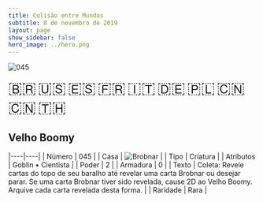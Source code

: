 ```yaml
---
title: Colisão entre Mundos
subtitle: 8 de novembro de 2019
layout: page
show_sidebar: false
hero_image: ../hero.png
---
```


![045](https://mastervault-storage-prod.s3.amazonaws.com/media/card_front/pt/452_045_464XQG7G2CX_pt.png)

<span title="Português" style="font-size: 32px;cursor: pointer;" onclick="javascript:document.querySelector('img[alt=\'045\']').src=document.querySelector('img[alt=\'045\']').src.replace(/card_front\/[^/]+/, 'card_front/pt').replace(/_[^/.0-9]+\.png/, '_pt.png')">🇧🇷</span>
<span title="English" style="font-size: 32px;cursor: pointer;" onclick="javascript:document.querySelector('img[alt=\'045\']').src=document.querySelector('img[alt=\'045\']').src.replace(/card_front\/[^/]+/, 'card_front/en').replace(/_[^/.0-9]+\.png/, '_en.png')">🇺🇸</span>
<span title="Español" style="font-size: 32px;cursor: pointer;" onclick="javascript:document.querySelector('img[alt=\'045\']').src=document.querySelector('img[alt=\'045\']').src.replace(/card_front\/[^/]+/, 'card_front/es').replace(/_[^/.0-9]+\.png/, '_es.png')">🇪🇸</span>
<span title="Français" style="font-size: 32px;cursor: pointer;" onclick="javascript:document.querySelector('img[alt=\'045\']').src=document.querySelector('img[alt=\'045\']').src.replace(/card_front\/[^/]+/, 'card_front/fr').replace(/_[^/.0-9]+\.png/, '_fr.png')">🇫🇷</span>
<span title="Italiano" style="font-size: 32px;cursor: pointer;" onclick="javascript:document.querySelector('img[alt=\'045\']').src=document.querySelector('img[alt=\'045\']').src.replace(/card_front\/[^/]+/, 'card_front/it').replace(/_[^/.0-9]+\.png/, '_it.png')">🇮🇹</span>
<span title="Deutsche" style="font-size: 32px;cursor: pointer;" onclick="javascript:document.querySelector('img[alt=\'045\']').src=document.querySelector('img[alt=\'045\']').src.replace(/card_front\/[^/]+/, 'card_front/de').replace(/_[^/.0-9]+\.png/, '_de.png')">🇩🇪</span>
<span title="Polskie" style="font-size: 32px;cursor: pointer;" onclick="javascript:document.querySelector('img[alt=\'045\']').src=document.querySelector('img[alt=\'045\']').src.replace(/card_front\/[^/]+/, 'card_front/pl').replace(/_[^/.0-9]+\.png/, '_pl.png')">🇵🇱</span>
<span title="简体中文" style="font-size: 32px;cursor: pointer;" onclick="javascript:document.querySelector('img[alt=\'045\']').src=document.querySelector('img[alt=\'045\']').src.replace(/card_front\/[^/]+/, 'card_front/zh-hans').replace(/_[^/.0-9]+\.png/, '_zh-hans.png')">🇨🇳</span>
<span title="繁體中文" style="font-size: 32px;cursor: pointer;" onclick="javascript:document.querySelector('img[alt=\'045\']').src=document.querySelector('img[alt=\'045\']').src.replace(/card_front\/[^/]+/, 'card_front/zh-hant').replace(/_[^/.0-9]+\.png/, '_zh-hant.png')">🇨🇳</span>
<span title="ไทย" style="font-size: 32px;cursor: pointer;" onclick="javascript:document.querySelector('img[alt=\'045\']').src=document.querySelector('img[alt=\'045\']').src.replace(/card_front\/[^/]+/, 'card_front/th').replace(/_[^/.0-9]+\.png/, '_th.png')">🇹🇭</span>

## Velho Boomy

|----|----|
| Número | 045 |
| Casa | ![Brobnar](https://archonarcana.com/images/thumb/e/e0/Brobnar.png/22px-Brobnar.png "Brobnar") |
| Tipo | Criatura |
| Atributos | Goblin • Cientista |
| Poder | 2 |
| Armadura | 0 |
| Texto | Coleta: Revele cartas do topo de seu baralho até revelar uma carta Brobnar ou desejar parar. Se uma carta Brobnar tiver sido revelada, cause 2D ao Velho Boomy. Arquive cada carta revelada desta forma. |
| Raridade | Rara |
